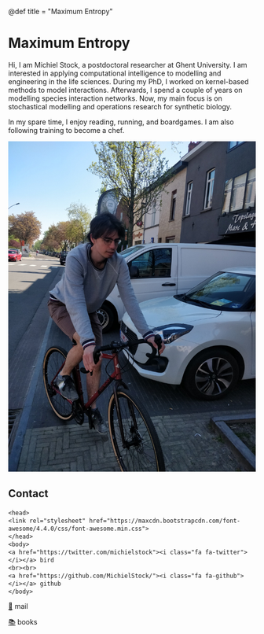 @def title = "Maximum Entropy"

# Maximum Entropy

Hi, I am Michiel Stock, a postdoctoral researcher at Ghent University.
I am interested in applying computational intelligence to modelling and engineering in the life sciences.
During my PhD, I worked on kernel-based methods to model interactions.
Afterwards, I spend a couple of years on modelling species interaction networks.
Now, my main focus is on stochastical modelling and operations research for synthetic biology.

In my spare time, I enjoy reading, running, and boardgames. I am also following training to become a chef.

![](images/me.jpeg)

## Contact

~~~
<head>
<link rel="stylesheet" href="https://maxcdn.bootstrapcdn.com/font-awesome/4.4.0/css/font-awesome.min.css">
</head>
<body>
<a href="https://twitter.com/michielstock"><i class="fa fa-twitter"></i></a> bird
<br><br>
<a href="https://github.com/MichielStock/"><i class="fa fa-github"></i></a> github
</body>
~~~

[📧](mailto:michielfmstock@gmail.com) mail

[📚](https://www.goodreads.com/user/show/4249244-michiel) books
